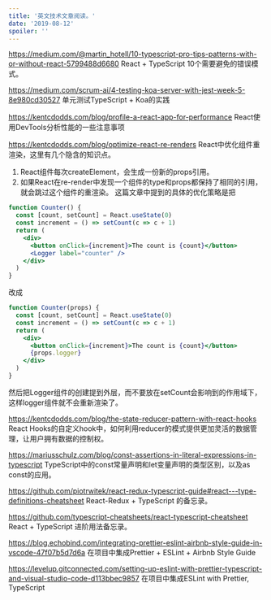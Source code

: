 ```yaml
---
title: '英文技术文章阅读。'
date: '2019-08-12'
spoiler: ''
---
```


  https://medium.com/@martin_hotell/10-typescript-pro-tips-patterns-with-or-without-react-5799488d6680
React +  TypeScript 10个需要避免的错误模式。

https://medium.com/scrum-ai/4-testing-koa-server-with-jest-week-5-8e980cd30527
单元测试TypeScript + Koa的实践

https://kentcdodds.com/blog/profile-a-react-app-for-performance
React使用DevTools分析性能的一些注意事项

https://kentcdodds.com/blog/optimize-react-re-renders
React中优化组件重渲染，这里有几个隐含的知识点。
1. React组件每次createElement，会生成一份新的props引用。
2. 如果React在re-render中发现一个组件的type和props都保持了相同的引用，就会跳过这个组件的重渲染。
这篇文章中提到的具体的优化策略是把
```jsx
function Counter() {
  const [count, setCount] = React.useState(0)
  const increment = () => setCount(c => c + 1)
  return (
    <div>
      <button onClick={increment}>The count is {count}</button>
      <Logger label="counter" />
    </div>
  )
}
```
改成
```jsx
function Counter(props) {
  const [count, setCount] = React.useState(0)
  const increment = () => setCount(c => c + 1)
  return (
    <div>
      <button onClick={increment}>The count is {count}</button>
      {props.logger}
    </div>
  )
}
```
然后把Logger组件的创建提到外层，而不要放在setCount会影响到的作用域下，这样logger组件就不会重新渲染了。

https://kentcdodds.com/blog/the-state-reducer-pattern-with-react-hooks
React Hooks的自定义hook中，如何利用reducer的模式提供更加灵活的数据管理，让用户拥有数据的控制权。

https://mariusschulz.com/blog/const-assertions-in-literal-expressions-in-typescript
TypeScript中的const常量声明和let变量声明的类型区别，以及as const的应用。

https://github.com/piotrwitek/react-redux-typescript-guide#react---type-definitions-cheatsheet
React-Redux + TypeScript 的备忘录。

https://github.com/typescript-cheatsheets/react-typescript-cheatsheet
React + TypeScript 进阶用法备忘录。

https://blog.echobind.com/integrating-prettier-eslint-airbnb-style-guide-in-vscode-47f07b5d7d6a
在项目中集成Prettier + ESLint + Airbnb Style Guide

https://levelup.gitconnected.com/setting-up-eslint-with-prettier-typescript-and-visual-studio-code-d113bbec9857
在项目中集成ESLint with Prettier, TypeScript
  
